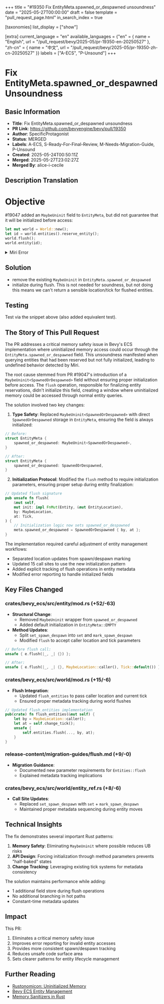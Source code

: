 +++
title = "#19350 Fix EntityMeta.spawned_or_despawned unsoundness"
date = "2025-05-27T00:00:00"
draft = false
template = "pull_request_page.html"
in_search_index = true

[taxonomies]
list_display = ["show"]

[extra]
current_language = "en"
available_languages = {"en" = { name = "English", url = "/pull_request/bevy/2025-05/pr-19350-en-20250527" }, "zh-cn" = { name = "中文", url = "/pull_request/bevy/2025-05/pr-19350-zh-cn-20250527" }}
labels = ["A-ECS", "P-Unsound"]
+++

# Fix EntityMeta.spawned_or_despawned Unsoundness

## Basic Information
- **Title**: Fix EntityMeta.spawned_or_despawned unsoundness
- **PR Link**: https://github.com/bevyengine/bevy/pull/19350
- **Author**: SpecificProtagonist
- **Status**: MERGED
- **Labels**: A-ECS, S-Ready-For-Final-Review, M-Needs-Migration-Guide, P-Unsound
- **Created**: 2025-05-24T00:50:11Z
- **Merged**: 2025-05-27T23:02:27Z
- **Merged By**: alice-i-cecile

## Description Translation
# Objective

#19047 added an `MaybeUninit` field to `EntityMeta`, but did not guarantee that it will be initialized before access:

```rust
let mut world = World::new();
let id = world.entities().reserve_entity();
world.flush();
world.entity(id);
```

<details>
<summary>Miri Error</summary>

```
error: Undefined Behavior: using uninitialized data, but this operation requires initialized memory
    --> /home/vj/workspace/rust/bevy/crates/bevy_ecs/src/entity/mod.rs:1121:26
     |
1121 |                 unsafe { meta.spawned_or_despawned.assume_init() }
     |                          ^^^^^^^^^^^^^^^^^^^^^^^^^^^^^^^^^^^^^^^ using uninitialized data, but this operation requires initialized memory
     |
     = help: this indicates a bug in the program: it performed an invalid operation, and caused Undefined Behavior
     = help: see https://doc.rust-lang.org/nightly/reference/behavior-considered-undefined.html for further information
     = note: BACKTRACE:
     = note: inside closure at /home/vj/workspace/rust/bevy/crates/bevy_ecs/src/entity/mod.rs:1121:26: 1121:65
     = note: inside `std::option::Option::<&bevy_ecs::entity::EntityMeta>::map::<bevy_ecs::entity::SpawnedOrDespawned, {closure@bevy_ecs::entity::Entities::entity_get_spawned_or_despawned::{closure#1}}>` at /home/vj/.rustup/toolchains/nightly-x86_64-unknown-linux-gnu/lib/rustlib/src/rust/library/core/src/option.rs:1144:29: 1144:33
     = note: inside `bevy_ecs::entity::Entities::entity_get_spawned_or_despawned` at /home/vj/workspace/rust/bevy/crates/bevy_ecs/src/entity/mod.rs:1112:9: 1122:15
     = note: inside closure at /home/vj/workspace/rust/bevy/crates/bevy_ecs/src/entity/mod.rs:1094:13: 1094:57
     = note: inside `bevy_ecs::change_detection::MaybeLocation::<std::option::Option<&std::panic::Location<'_>>>::new_with_flattened::<{closure@bevy_ecs::entity::Entities::entity_get_spawned_or_despawned_by::{closure#0}}>` at /home/vj/workspace/rust/bevy/crates/bevy_ecs/src/change_detection.rs:1371:20: 1371:24
     = note: inside `bevy_ecs::entity::Entities::entity_get_spawned_or_despawned_by` at /home/vj/workspace/rust/bevy/crates/bevy_ecs/src/entity/mod.rs:1093:9: 1096:11
     = note: inside `bevy_ecs::entity::Entities::entity_does_not_exist_error_details` at /home/vj/workspace/rust/bevy/crates/bevy_ecs/src/entity/mod.rs:1163:23: 1163:70
     = note: inside `bevy_ecs::entity::EntityDoesNotExistError::new` at /home/vj/workspace/rust/bevy/crates/bevy_ecs/src/entity/mod.rs:1182:22: 1182:74
     = note: inside `bevy_ecs::world::unsafe_world_cell::UnsafeWorldCell::<'_>::get_entity` at /home/vj/workspace/rust/bevy/crates/bevy_ecs/src/world/unsafe_world_cell.rs:368:20: 368:73
     = note: inside `<bevy_ecs::entity::Entity as bevy_ecs::world::WorldEntityFetch>::fetch_ref` at /home/vj/workspace/rust/bevy/crates/bevy_ecs/src/world/entity_fetch.rs:207:21: 207:42
     = note: inside `bevy_ecs::world::World::get_entity::<bevy_ecs::entity::Entity>` at /home/vj/workspace/rust/bevy/crates/bevy_ecs/src/world/mod.rs:911:18: 911:42
note: inside `main`
    --> src/main.rs:12:15
     |
12   |     world.entity(id);
     |
```

</details>

## Solution

- remove the existing `MaybeUninit` in `EntityMeta.spawned_or_despawned`
- initialize during flush. This is not needed for soundness, but not doing this means we can't return a sensible location/tick for flushed entities.

## Testing

Test via the snippet above (also added equivalent test).

## The Story of This Pull Request

The PR addresses a critical memory safety issue in Bevy's ECS implementation where uninitialized memory access could occur through the `EntityMeta.spawned_or_despawned` field. This unsoundness manifested when querying entities that had been reserved but not fully initialized, leading to undefined behavior detected by Miri.

The root cause stemmed from PR #19047's introduction of a `MaybeUninit<SpawnedOrDespawned>` field without ensuring proper initialization before access. The `flush` operation, responsible for finalizing entity reservations, didn't initialize this field, creating a window where uninitialized memory could be accessed through normal entity queries.

The solution involved two key changes:

1. **Type Safety**: Replaced `MaybeUninit<SpawnedOrDespawned>` with direct `SpawnedOrDespawned` storage in `EntityMeta`, ensuring the field is always initialized:

```rust
// Before:
struct EntityMeta {
    spawned_or_despawned: MaybeUninit<SpawnedOrDespawned>,
}

// After:
struct EntityMeta {
    spawned_or_despawned: SpawnedOrDespawned,
}
```

2. **Initialization Protocol**: Modified the `flush` method to require initialization parameters, ensuring proper setup during entity finalization:

```rust
// Updated flush signature
pub unsafe fn flush(
    &mut self,
    mut init: impl FnMut(Entity, &mut EntityLocation),
    by: MaybeLocation,
    at: Tick,
) {
    // Initialization logic now sets spawned_or_despawned
    meta.spawned_or_despawned = SpawnedOrDespawned { by, at };
}
```

The implementation required careful adjustment of entity management workflows:
- Separated location updates from spawn/despawn marking
- Updated 15 call sites to use the new initialization pattern
- Added explicit tracking of flush operations in entity metadata
- Modified error reporting to handle initialized fields

## Key Files Changed

### crates/bevy_ecs/src/entity/mod.rs (+52/-63)
- **Structural Change**: 
  - Removed `MaybeUninit` wrapper from `spawned_or_despawned`
  - Added default initialization in `EntityMeta::EMPTY`
- **Method Updates**:
  - Split `set_spawn_despawn` into `set` and `mark_spawn_despawn`
  - Modified `flush` to accept caller location and tick parameters

```rust
// Before flush call:
unsafe { e.flush(|_, _| {}) };

// After:
unsafe { e.flush(|_, _| {}, MaybeLocation::caller(), Tick::default()) };
```

### crates/bevy_ecs/src/world/mod.rs (+15/-6)
- **Flush Integration**:
  - Updated `flush_entities` to pass caller location and current tick
  - Ensured proper metadata tracking during world flushes

```rust
// Updated flush_entities implementation
pub(crate) fn flush_entities(&mut self) {
    let by = MaybeLocation::caller();
    let at = self.change_tick();
    unsafe {
        self.entities.flush(..., by, at);
    }
}
```

### release-content/migration-guides/flush.md (+9/-0)
- **Migration Guidance**:
  - Documented new parameter requirements for `Entities::flush`
  - Explained metadata tracking implications

### crates/bevy_ecs/src/world/entity_ref.rs (+8/-6)
- **Call Site Updates**:
  - Replaced `set_spawn_despawn` with `set` + `mark_spawn_despawn`
  - Maintained proper metadata sequencing during entity moves

## Technical Insights

The fix demonstrates several important Rust patterns:
1. **Memory Safety**: Eliminating `MaybeUninit` where possible reduces UB risks
2. **API Design**: Forcing initialization through method parameters prevents "half-baked" states
3. **Change Tracking**: Leveraging existing tick systems for metadata consistency

The solution maintains performance while adding:
- 1 additional field store during flush operations
- No additional branching in hot paths
- Constant-time metadata updates

## Impact

This PR:
1. Eliminates a critical memory safety issue
2. Improves error reporting for invalid entity accesses
3. Provides more consistent spawn/despawn tracking
4. Reduces unsafe code surface area
5. Sets clearer patterns for entity lifecycle management

## Further Reading

- [Rustonomicon: Uninitialized Memory](https://doc.rust-lang.org/nomicon/uninitialized.html)
- [Bevy ECS Entity Management](https://bevyengine.org/learn/book/ecs/entities/)
- [Memory Sanitizers in Rust](https://rust-lang.github.io/rustc-guide/sanitizers.html)